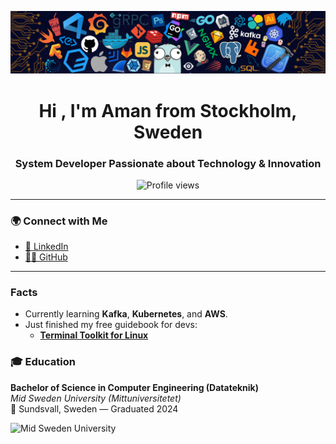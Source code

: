 [![MasterHead](https://github.com/AMAN-ARABZADEH/Assets/blob/main/Banner.png)](https://github.com/AMAN-ARABZADEH)

<h1 align="center">Hi , I'm Aman from Stockholm, Sweden</h1>
<h3 align="center"> System Developer  Passionate about Technology & Innovation</h3>


<p align="center">
  <img src="https://komarev.com/ghpvc/?username=aman-arabzadeh&label=Profile%20views&color=0e75b6&style=flat" alt="Profile views" />
</p>

---

### 🌍 Connect with Me

- [💼 LinkedIn](https://www.linkedin.com/in/aman-arabzadeh-8a085513a)
- [👨‍💻 GitHub](https://github.com/aman-arabzadeh)

---

### Facts

- Currently learning **Kafka**, **Kubernetes**, and **AWS**.
- Just finished my free guidebook for devs:
  - **[Terminal Toolkit for Linux](https://github.com/aman-arabzadeh/terminal-toolkit/blob/main/main.pdf)**
  

### 🎓 Education

**Bachelor of Science in Computer Engineering (Datateknik)**  
*Mid Sweden University (Mittuniversitetet)*  
📍 Sundsvall, Sweden — Graduated 2024

![Mid Sweden University](https://img.shields.io/badge/Mid%20Sweden%20University-DarkBlue?style=for-the-badge)
